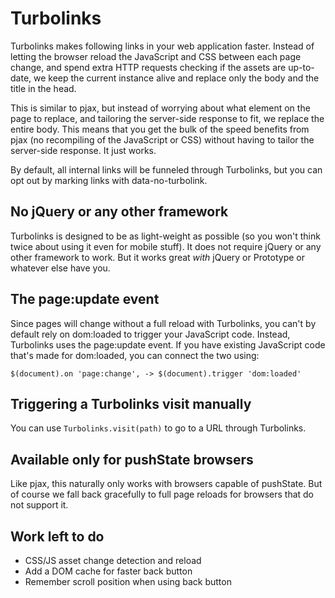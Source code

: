 Turbolinks
===========

Turbolinks makes following links in your web application faster. Instead of letting the browser reload the JavaScript and CSS between each page change, and spend extra HTTP requests checking if the assets are up-to-date, we keep the current instance alive and replace only the body and the title in the head.

This is similar to pjax, but instead of worrying about what element on the page to replace, and tailoring the server-side response to fit, we replace the entire body. This means that you get the bulk of the speed benefits from pjax (no recompiling of the JavaScript or CSS) without having to tailor the server-side response. It just works.

By default, all internal links will be funneled through Turbolinks, but you can opt out by marking links with data-no-turbolink.


No jQuery or any other framework
--------------------------------

Turbolinks is designed to be as light-weight as possible (so you won't think twice about using it even for mobile stuff). It does not require jQuery or any other framework to work. But it works great _with_ jQuery or Prototype or whatever else have you.


The page:update event
---------------------

Since pages will change without a full reload with Turbolinks, you can't by default rely on dom:loaded to trigger your JavaScript code. Instead, Turbolinks uses the page:update event. If you have existing JavaScript code that's made for dom:loaded, you can connect the two using:

```
$(document).on 'page:change', -> $(document).trigger 'dom:loaded'
```


Triggering a Turbolinks visit manually
---------------------------------------

You can use `Turbolinks.visit(path)` to go to a URL through Turbolinks.


Available only for pushState browsers
-------------------------------------

Like pjax, this naturally only works with browsers capable of pushState. But of course we fall back gracefully to full page reloads for browsers that do not support it.


Work left to do
---------------

* CSS/JS asset change detection and reload
* Add a DOM cache for faster back button
* Remember scroll position when using back button 